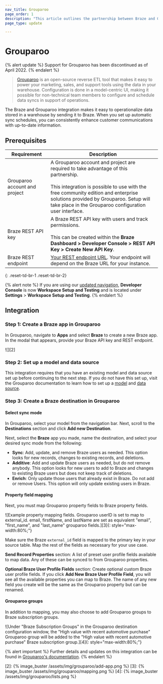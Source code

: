 ```yaml
---
nav_title: Grouparoo
page_order: 1
description: "This article outlines the partnership between Braze and Grouparoo, a open-source reverse ETL tool that makes it easy to power your Marketing, Sales, and Support tools using the data in your data warehouse."
page_type: update

---
```


# Grouparoo

{% alert update %}
Support for Grouparoo has been discontinued as of April 2022.
{% endalert %}

> [Grouparoo][1] is an open-source reverse ETL tool that makes it easy to power your marketing, sales, and support tools using the data in your warehouse. Configuration is done in a model-centric UI, making it possible for non-technical team members to configure and schedule data syncs in support of operations.

The Braze and Grouparoo integration makes it easy to operationalize data stored in a warehouse by sending it to Braze. When you set up automatic sync schedules, you can consistently enhance customer communications with up-to-date information.

## Prerequisites

| Requirement | Description |
| ----------- | ----------- |
| Grouparoo account and project | A Grouparoo account and project are required to take advantage of this partnership.<br><br>This integration is possible to use with the free community edition and enterprise solutions provided by Grouparoo. Setup will take place in the Grouparoo configuration user interface. |
| Braze REST API key | A Braze REST API key with users and track permissions. <br><br> This can be created within the **Braze Dashboard > Developer Console > REST API Key > Create New API Key**. |
| Braze REST endpoint | [Your REST endpoint URL][1]. Your endpoint will depend on the Braze URL for your instance. |
{: .reset-td-br-1 .reset-td-br-2}

{% alert note %}
If you are using our [updated navigation]({{site.baseurl}}/navigation/), **Developer Console** is now **Workspace Setup and Testing** and is located under **Settings** > **Workspace Setup and Testing**.
{% endalert %}

## Integration

### Step 1: Create a Braze app in Grouparoo

In Grouparoo, navigate to **Apps** and select **Braze** to create a new Braze app. In the modal that appears, provide your Braze API key and REST endpoint.

![][2]

### Step 2: Set up a model and data source

This integration requires that you have an existing model and data source set up before continuing to the next step. If you do not have this set up, visit the Grouparoo documentation to learn how to set up a [model](https://www.grouparoo.com/docs/config/models) and [data source](https://www.grouparoo.com/docs/config/sources).

### Step 3: Create a Braze destination in Grouparoo

#### Select sync mode

In Grouparoo, select your model from the navigation bar. Next, scroll to the **Destinations** section and click **Add new Destination**.

Next, select the **Braze** app you made, name the destination, and select your desired sync mode from the following:
- **Sync**: Add, update, and remove Braze users as needed. This option looks for new records, changes to existing records, and deletions.
- **Additive**: Add and update Braze users as needed, but do not remove anybody. This option looks for new users to add to Braze and changes to existing Braze users but does not keep track of deletions.
- **Enrich**: Only update those users that already exist in Braze. Do not add or remove Users. This option will only update existing users in Braze.

#### Property field mapping

Next, you must map Grouparoo property fields to Braze property fields. 

![Example property mapping fields. Grouparoo userID is set to map to external_id. email, firstName, and lastName are set as equivalent "email", "first_name", and "last_name" grouparoo fields.][3]{: style="max-width:80%;"}

Make sure the Braze `external_id` field is mapped to the primary key in your source table. Map the rest of the fields as necessary for your use case.

**Send Record Properties** section: A list of preset user profile fields available to map data. Any of these can be synced to from Grouparoo properties.

**Optional Braze User Profile Fields** section: Create optional custom Braze user profile fields. If you click **Add New Braze User Profile Field**, you will see all the available properties you can map to Braze. The name of any new field you create will be the same as the Grouparoo property but can be renamed.

#### Grouparoo groups

In addition to mapping, you may also choose to add Grouparoo groups to Braze subscription groups. 

![Under "Braze Subscription Groups" in the Grouparoo destination configuration window, the "High value with recent automotive purchase" Grouparoo group will be added to the "High value with recent automotive purchase" Braze subscription group.][4]{: style="max-width:80%;"}

{% alert important %}
Further details and updates on this integration can be found in [Grouparoo's documentation](https://www.grouparoo.com/docs/integrations/grouparoo-braze).
{% endalert %}

[1]: https://www.grouparoo.com/
[2]: {% image_buster /assets/img/grouparoo/add-app.png %}
[3]: {% image_buster /assets/img/grouparoo/mapping.png %}
[4]: {% image_buster /assets/img/grouparoo/lists.png %}